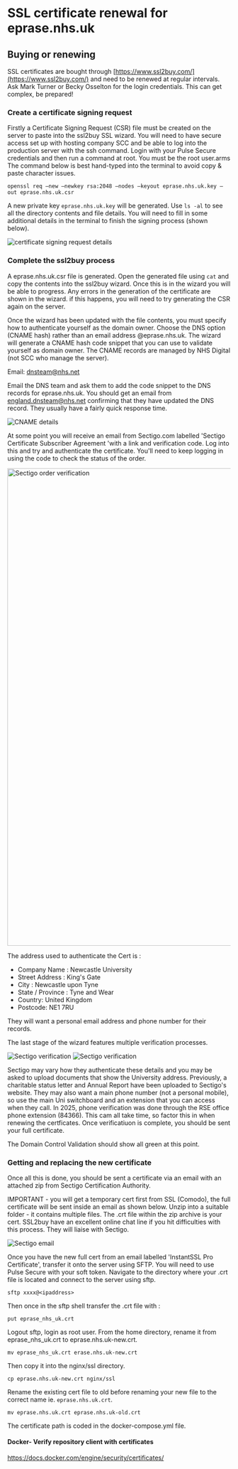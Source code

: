 # SSL certificate renewal for eprase.nhs.uk

## Buying or renewing 

SSL certificates are bought through [https://www.ssl2buy.com/](https://www.ssl2buy.com/) and need to be renewed at regular intervals. Ask Mark Turner or Becky Osselton for the login credentials. This can get complex, be prepared!

### Create a certificate signing request

Firstly a Certificate Signing Request (CSR) file must be created on the server to paste into the ssl2buy SSL wizard. You will need to have secure access set up with hosting company SCC and be able to log into the production server with the ssh command. Login with your Pulse Secure credentials and then run a command at root. You must be the root user.arms The command below is best hand-typed into the terminal to avoid copy & paste character issues.

```openssl req –new –newkey rsa:2048 –nodes –keyout eprase.nhs.uk.key –out eprase.nhs.uk.csr```

A new private key `eprase.nhs.uk.key` will be generated. Use `ls -al` to see all the directory contents and file details. You will need to fill in some additional details in the terminal to finish the signing process (shown below).

![certificate signing request details](/readme-images/cert-info.png)

### Complete the ssl2buy process

A eprase.nhs.uk.csr file is generated. Open the generated file using `cat` and copy the contents into the ssl2buy wizard. Once this is in the wizard you will be able to progress. Any errors in the generation of the certificate are shown in the wizard. if this happens, you will need to try generating the CSR again on the server.

Once the wizard has been updated with the file contents, you must specify how to authenticate yourself as the domain owner. Choose the DNS option (CNAME hash) rather than an email address @eprase.nhs.uk. The wizard will generate a CNAME hash code snippet that you can use to validate yourself as domain owner. The CNAME records are managed by NHS Digital (not SCC who manage the server).

Email: dnsteam@nhs.net

Email the DNS team and ask them to add the code snippet to the DNS records for eprase.nhs.uk. You should get an email from england.dnsteam@nhs.net confirming that they have updated the DNS record. They usually have a fairly quick response time. 

![CNAME details](/readme-images/cname-details.png)

At some point you will receive an email from Sectigo.com labelled 'Sectigo Certificate Subscriber Agreement 'with a link and verification code. Log into this and try and authenticate the certificate. You'll need to keep logging in using the code to check the status of the order.

<img width="927" height="1075" alt="Sectigo order verification" src="https://github.com/user-attachments/assets/cad6bc79-66c7-4f58-91bf-10b5fb354ed9" />

The address used to authenticate the Cert is :

+	Company Name : Newcastle University
+	Street Address : King's Gate
+	City : Newcastle upon Tyne
+	State / Province : Tyne and Wear
+	Country: United Kingdom
+	Postcode: NE1 7RU

They will want a personal email address and phone number for their records.

The last stage of the wizard features multiple verification processes. 

![Sectigo verification](/readme-images/Sectigo-order-verification.png)
![Sectigo verification](/readme-images/Sectigo-wizard.png)

Sectigo may vary how they authenticate these details and you may be asked to upload documents that show the University address. Previously, a charitable status letter and Annual Report have been uploaded to Sectigo's website. They may also want a main phone number (not a personal mobile), so use the main Uni switchboard and an extension that you can access when they call. In 2025, phone verification was done through the RSE office phone extension (84366). This cam all take time, so factor this in when renewing the certficates. Once verificatiuon is complete, you should be sent your full certificate.

The Domain Control Validation should show all green at this point.


### Getting and replacing the new certificate

Once all this is done, you should be sent a certificate via an email with an attached zip from Sectigo Certification Authority.

IMPORTANT - you will get a temporary cert first from SSL (Comodo), the full certificate will be sent inside an email as shown below. Unzip into a suitable folder - it contains multiple files. The .crt file within the zip archive is your cert.  SSL2buy have an excellent online chat line if you hit difficulties with this process. They will liaise with Sectigo.

![Sectigo email](/readme-images/Full-cert.png)

Once you have the new full cert from an email labelled 'InstantSSL Pro Certificate', transfer it onto the server using SFTP. You will need to use Pulse Secure with your soft token. Navigate to the directory where your .crt file is located and connect to the server using sftp.

`sftp xxxx@<ipaddress>`

Then once in the sftp shell transfer the .crt file with :

`put eprase_nhs_uk.crt`


Logout sftp, login as root user. From the home directory, rename it from eprase_nhs_uk.crt to eprase.nhs.uk-new.crt.

`mv eprase_nhs_uk.crt erase.nhs.uk-new.crt`

Then copy it into the nginx/ssl directory.

`cp eprase.nhs.uk-new.crt nginx/ssl`


 Rename the existing cert file to old before renaming your new file to the correct name ie. `eprase.nhs.uk.crt`.

`mv eprase.nhs.uk.crt eprase.nhs.uk-old.crt`

The certificate path is coded in the docker-compose.yml file.

 #### Docker- Verify repository client with certificates

https://docs.docker.com/engine/security/certificates/
